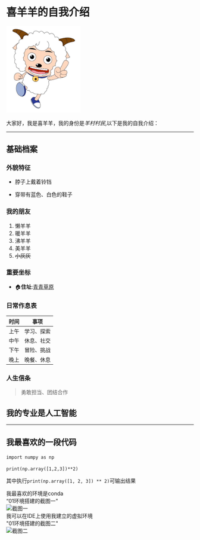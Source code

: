 # 喜羊羊的自我介绍

<img src = "https://github.com/zjh080/nlp_homework_zjh/blob/master/img.jpg" width="200" alt=喜羊羊形象>

大家好，我是喜羊羊，我的身份是*羊村村民*,以下是我的自我介绍：

---

## 基础档案

### 外貌特征

- 脖子上戴着铃铛

- 穿带有蓝色、白色的鞋子

### 我的朋友

1. 懒羊羊 
2. 暖羊羊 
3. 沸羊羊
4. 美羊羊
5. ~~小灰灰~~

### 重要坐标

- 🏠**住址**:[青青草原](https://baike.baidu.com/item/%E9%9D%92%E9%9D%92%E8%8D%89%E5%8E%9F/18834)

### 日常作息表

|  时间  |  事项   |
|:----:|:-----:|
|  上午  | 学习、探索 |
|  中午  | 休息、社交 |
|  下午  | 冒险、挑战 |
|  晚上  | 晚餐、休息 |

### 人生信条

> 勇敢担当、团结合作

## 我的专业是人工智能

---

## 我最喜欢的一段代码

```import numpy as np```

```print(np.array([1,2,3])**2)```

其中执行```print(np.array([1, 2, 3]) ** 2)```可输出结果

我最喜欢的环境是conda   
“01环境搭建的截图一"   
<img src1 = "https://github.com/zjh080/nlp_homework_zjh/blob/master/img1.png" width=“800” alt=截图一>  
我可以在IDE上使用我建立的虚拟环境   
"01环境搭建的截图二"  
<img src2 = "https://github.com/zjh080/nlp_homework_zjh/blob/master/img2.png" width=“800” alt = 截图二>

